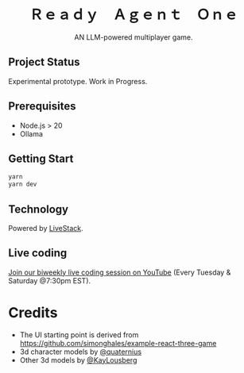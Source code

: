<h1 align="center"> Ｒｅａｄｙ　Ａｇｅｎｔ　Ｏｎｅ </h1>
<p align="center">AN LLM-powered multiplayer game.</p>

## Project Status

Experimental prototype. Work in Progress.

## Prerequisites
- Node.js > 20
- Ollama

## Getting Start

```bash
yarn
yarn dev
```

## Technology

Powered by [LiveStack](https://github.com/zigzag-tech/livestack).

## Live coding

[Join our biweekly live coding session on YouTube](https://www.youtube.com/@zigzag-ai/streams) (Every Tuesday & Saturday @7:30pm EST).


# Credits

- The UI starting point is derived from https://github.com/simonghales/example-react-three-game
- 3d character models by [@quaternius](https://twitter.com/quaternius)
- Other 3d models by [@KayLousberg](https://twitter.com/KayLousberg)
